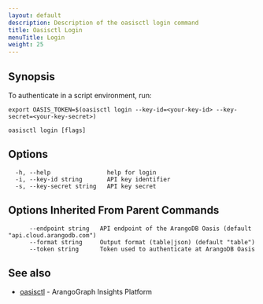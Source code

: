 ```yaml
---
layout: default
description: Description of the oasisctl login command
title: Oasisctl Login
menuTitle: Login
weight: 25
---
```

## Synopsis
To authenticate in a script environment, run:
	
	export OASIS_TOKEN=$(oasisctl login --key-id=<your-key-id> --key-secret=<your-key-secret>)


```
oasisctl login [flags]
```

## Options
```
  -h, --help                help for login
  -i, --key-id string       API key identifier
  -s, --key-secret string   API key secret
```

## Options Inherited From Parent Commands
```
      --endpoint string   API endpoint of the ArangoDB Oasis (default "api.cloud.arangodb.com")
      --format string     Output format (table|json) (default "table")
      --token string      Token used to authenticate at ArangoDB Oasis
```

## See also
* [oasisctl](options.md)	 - ArangoGraph Insights Platform

